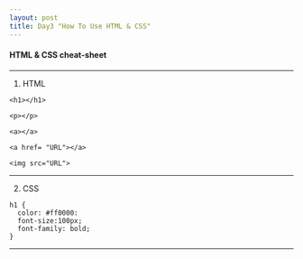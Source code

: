 ```yaml
---
layout: post
title: Day3 "How To Use HTML & CSS"
---
```


#### HTML & CSS cheat-sheet

***

1. HTML

```
<h1></h1>  
```

```
<p></p>  
```

```
<a></a>  
```

```
<a href= "URL"></a>  
```

```
<img src="URL">  
```

***

2. CSS

```
h1 {  
  color: #ff0000:  
  font-size:100px;  
  font-family: bold;
}  
```

***

